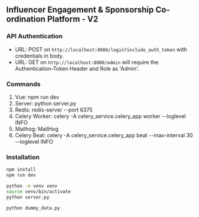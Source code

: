 ## Influencer Engagement & Sponsorship Co-ordination Platform - V2

### API Authentication

* URL: POST on `http://localhost:8080/login?include_auth_token` with credentials in body.
* URL: GET on `http://localhost:8080/admin` will require the Authentication-Token Header and Role as 'Admin'.

### Commands

1. Vue: npm run dev
2. Server: python server.py
3. Redis: redis-server --port 6375
4. Celery Worker: celery -A celery_service.celery_app worker --loglevel INFO
5. Mailhog: MailHog
6. Celery Beat: celery -A celery_service.celery_app beat --max-interval 30 --loglevel INFO

### Installation

```bash
npm install
npm run dev

python -m venv venv
source venv/bin/activate
python server.py

python dummy_data.py
```
